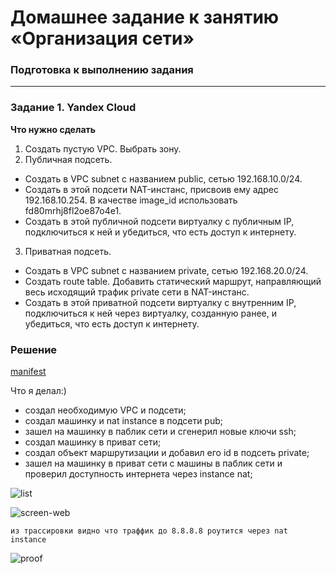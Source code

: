 # Домашнее задание к занятию «Организация сети»

### Подготовка к выполнению задания

---
### Задание 1. Yandex Cloud 

**Что нужно сделать**

1. Создать пустую VPC. Выбрать зону.
2. Публичная подсеть.

 - Создать в VPC subnet с названием public, сетью 192.168.10.0/24.
 - Создать в этой подсети NAT-инстанс, присвоив ему адрес 192.168.10.254. В качестве image_id использовать fd80mrhj8fl2oe87o4e1.
 - Создать в этой публичной подсети виртуалку с публичным IP, подключиться к ней и убедиться, что есть доступ к интернету.
3. Приватная подсеть.
 - Создать в VPC subnet с названием private, сетью 192.168.20.0/24.
 - Создать route table. Добавить статический маршрут, направляющий весь исходящий трафик private сети в NAT-инстанс.
 - Создать в этой приватной подсети виртуалку с внутренним IP, подключиться к ней через виртуалку, созданную ранее, и убедиться, что есть доступ к интернету.


### Решение

[manifest](manifests/main.tf)

Что я делал:) 

* создал необходимую VPC и подсети;
* создал машинку и nat instance в подсети pub;
* зашел на машинку в паблик сети и сгенерил новые ключи ssh;
* создал машинку в приват сети;
* cоздал объект маршрутизации и добавил его id в подсеть private;
* зашел на машинку в приват сети с машины в паблик сети и проверил доступность интернета через instance nat;

![list](../screenshoots/1.png)

![screen-web](../screenshoots/2.png)

`из трассировки видно что траффик до 8.8.8.8 роутится через nat instance`

![proof](../screenshoots/3.png)